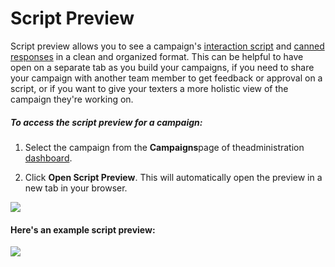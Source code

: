 # Script Preview

Script preview allows you to see a campaign's [interaction script](https://withtheranks.com/docs/spoke/for-spoke-admins/interaction-scripts) and [canned responses](https://withtheranks.com/docs/spoke/for-spoke-admins/canned-responses) in a clean and organized format. This can be helpful to have open
on a separate tab as you build your campaigns, if you need to share
your campaign with another team member to get feedback or approval
on a script, or if you want to give your texters a more holistic
view of the campaign they're working on.

##### *To access the script preview for a campaign:*

1. Select the campaign from the **Campaigns**page
of theadministration [dashboard](https://withtheranks.com/docs/spoke/for-spoke-admins/dashboards).

2. Click **Open Script Preview**. This will
automatically open the preview in a new tab in your browser.

![](https://s3.amazonaws.com/helpscout.net/docs/assets/5d4878eb2c7d3a330e3c1b86/images/60087236c64fe14d0e1fcc5a/file-RVcQmnRjjL.png)

#### Here's an example script preview:

![](https://s3.amazonaws.com/helpscout.net/docs/assets/5d4878eb2c7d3a330e3c1b86/images/600873861c64ad47e4b71207/file-m45W7Oe3MY.png)

 